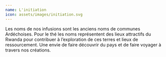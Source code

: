 ```yaml
---
name: L'initiation
icon: assets/images/initiation.svg
---
```

Les noms de nos infusions sont les anciens noms de communes Ardéchoises. Pour le thé les noms représentent des lieux attractifs du Rwanda pour contribuer à l’exploration de ces terres et lieux de ressourcement. Une envie de faire découvrir du pays et de faire voyager à travers nos créations.
